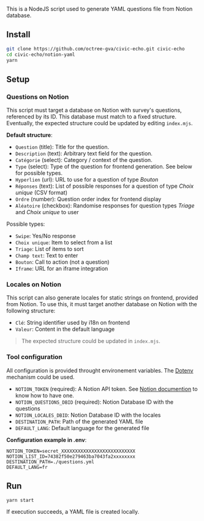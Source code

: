 This is a NodeJS script used to generate YAML questions file from Notion database.

## Install

```bash
git clone https://github.com/octree-gva/civic-echo.git civic-echo
cd civic-echo/notion-yaml
yarn
```

## Setup

### Questions on Notion

This script must target a database on Notion with survey's questions, referenced by its ID.
This database must match to a fixed structure. Eventually, the expected structure could be updated by editing `index.mjs`.

**Default structure**:

- `Question` (title): Title for the question.
- `Description` (text): Arbitrary text field for the question.
- `Catégorie` (select): Category / context of the question.
- `Type` (select): Type of the question for frontend generation. See below for possible types.
- `Hyperlien` (url): URL to use for a question of type _Bouton_
- `Réponses` (text): List of possible responses for a question of type _Choix unique_ (CSV format)
- `Ordre` (number): Question order index for frontend display
- `Aléatoire` (checkbox): Randomise responses for question types _Triage_ and _Choix unique_ to user

Possible types:

- `Swipe`: Yes/No response
- `Choix unique`: Item to select from a list
- `Triage`: List of items to sort
- `Champ text`: Text to enter
- `Bouton`: Call to action (not a question)
- `Iframe`: URL for an iframe integration

### Locales on Notion

This script can also generate locales for static strings on frontend, provided from Notion.
To use this, it must target another database on Notion with the following structure:

- `Clé`: String identifier used by i18n on frontend
- `Valeur`: Content in the default language

> The expected structure could be updated in `index.mjs`.

### Tool configuration

All configuration is provided throught environement variables.
The [Dotenv](https://www.dotenv.org/) mechanism could be used.

- `NOTION_TOKEN` (required): A Notion API token. See [Notion documention](https://developers.notion.com/docs/getting-started) to know how to have one.
- `NOTION_QUESTIONS_DBID` (required): Notion Database ID with the questions
- `NOTION_LOCALES_DBID`: Notion Database ID with the locales
- `DESTINATION_PATH`: Path of the generated YAML file
- `DEFAULT_LANG`: Default language for the generated file

**Configuration example in .env**:

```.env
NOTION_TOKEN=secret_XXXXXXXXXXXXXXXXXXXXXXXXXXX
NOTION_LIST_ID=74382f50e279463ba7043fa2xxxxxxxx
DESTINATION_PATH=./questions.yml
DEFAULT_LANG=fr
```

## Run

```bash
yarn start
```

If execution succeeds, a YAML file is created locally.
